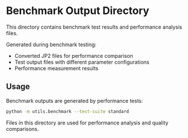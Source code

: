 # Benchmark Output Directory

This directory contains benchmark test results and performance analysis files.

Generated during benchmark testing:
- Converted JP2 files for performance comparison
- Test output files with different parameter configurations
- Performance measurement results

## Usage

Benchmark outputs are generated by performance tests:

```bash
python -m utils.benchmark --test-suite standard
```

Files in this directory are used for performance analysis and quality comparisons.